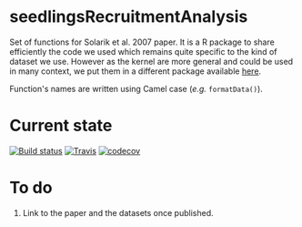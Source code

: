 seedlingsRecruitmentAnalysis
============================

Set of functions for Solarik et al. 2007 paper. It is a R package to
share efficiently the code we used which remains quite specific to the
kind of dataset we use. However as the kernel are more general and could
be used in many context, we put them in a different package available
[here](https://github.com/KevCaz/recruitR).

Function's names are written using Camel case (*e.g.* `formatData()`).

Current state
=============

[![Build
status](https://ci.appveyor.com/api/projects/status/x5ngkcflyfiixr37?svg=true)](https://ci.appveyor.com/project/KevCaz/seedlingsrecruitmentanalysis)
[![Travis](https://travis-ci.org/letiR/letiRmisc.svg?branch=master)](https://travis-ci.org/KevCaz/seedlingsrecruitmentanalysis)
[![codecov](https://codecov.io/gh/KevCaz/seedlingsRecruitmentAnalysis/branch/master/graph/badge.svg)](https://codecov.io/gh/KevCaz/seedlingsrecruitmentanalysis)

To do
=====

1.  Link to the paper and the datasets once published.
